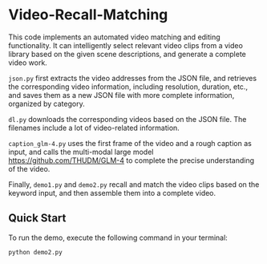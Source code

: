 # Video-Recall-Matching

This code implements an automated video matching and editing functionality. It can intelligently select relevant video clips from a video library based on the given scene descriptions, and generate a complete video work.

`json.py` first extracts the video addresses from the JSON file, and retrieves the corresponding video information, including resolution, duration, etc., and saves them as a new JSON file with more complete information, organized by category.

`dl.py` downloads the corresponding videos based on the JSON file. The filenames include a lot of video-related information.

`caption_glm-4.py` uses the first frame of the video and a rough caption as input, and calls the multi-modal large model https://github.com/THUDM/GLM-4 to complete the precise understanding of the video.

Finally, `demo1.py` and `demo2.py` recall and match the video clips based on the keyword input, and then assemble them into a complete video.

## Quick Start

To run the demo, execute the following command in your terminal:

```bash
python demo2.py
